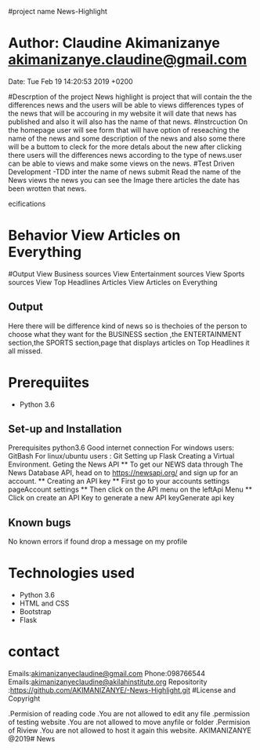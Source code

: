 #project name
 News-Highlight
# Author: Claudine Akimanizanye <akimanizanye.claudine@gmail.com>
Date:   Tue Feb 19 14:20:53 2019 +0200

#Descrption of the project
News highlight is project that will contain the  the differences news and the users will be able to views differences types of the news that will be accouring in my  website it will date  that news has published and also it will also has the name of that news.
#Instrcuction
On the homepage user will see form that will have option of reseaching the name of the news and some description of the news and also some there will be a buttom  to cleck for the more detals about the new after clicking there  users will the differences news according to the type of news.user can be able to views and make some views on the news.
#Test Driven Development -TDD
inter the name of news   submit Read the name of the  News views the  news  you  can see the Image there articles the  date has been wrotten that news.

ecifications
 # Behavior     View Articles on Everything
 
 #Output
View Business sources
View Entertainment sources
View Sports sources
View Top Headlines Articles
View Articles on Everything



## Output
Here there will be difference kind of news so is thechoies of the person to choose what they want
for the BUSINESS section ,the ENTERTAINMENT section,the SPORTS section,page that displays articles on Top Headlines it all missed.


# Prerequiites
- Python 3.6
 
## Set-up and Installation
Prerequisites python3.6 Good internet connection For windows users: GitBash For linux/ubuntu users : Git
Setting up Flask
Creating a Virtual Environment.
Geting the News API ** To get our NEWS data through The News Database API, head on to https://newsapi.org/ and sign up for an account. ** Creating an API key ** First go to your accounts settings pageAccount settings ** Then click on the API menu on the leftApi Menu ** Click on create an API Key to generate a new API keyGenerate api key

## Known bugs
No known errors if found drop a message on my profile

# Technologies used
- Python 3.6
- HTML and CSS
- Bootstrap
- Flask


# contact
Emails:akimanizanyeclaudine@gmail.com Phone:098766544 Emails:akimanizanyeclaudine@akilahinstitute.org Repositority :https://github.com/AKIMANIZANYE/-News-Highlight.git
#License and Copyright

.Permision of reading code         .You are not allowed to edit any file
.permission of testing website      .You are  not allowed to move  anyfile or folder
.Permision of Riview                 .You are not allowed to host it again  this website.
AKIMANIZANYE @2019# News
